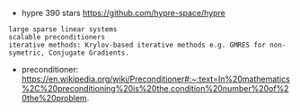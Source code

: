 - hypre 390 stars https://github.com/hypre-space/hypre
```
large sparse linear systems
scalable preconditioners
iterative methods: Krylov-based iterative methods e.g. GMRES for non-symetric, Conjugate Gradients.

```







- preconditioner: https://en.wikipedia.org/wiki/Preconditioner#:~:text=In%20mathematics%2C%20preconditioning%20is%20the,condition%20number%20of%20the%20problem.
